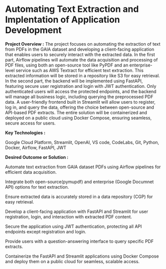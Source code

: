 # Automating Text Extraction and Implentation of Application Development

**Project Overview :**
The project focuses on automating the extraction of text from PDFs in the GAIA dataset and developing a client-facing application that enables users to securely interact with the extracted data. In the first part, Airflow pipelines will automate the data acquisition and processing of PDF files, using both an open-source tool like PyPDF and an enterprise-level service such as AWS Textract for efficient text extraction. This extracted information will be stored in a repository like S3 for easy retrieval. In the second part, the backend will be implemented using FastAPI, featuring secure user registration and login with JWT authentication. Only authenticated users will access the protected endpoints, and the backend will manage all business logic, including querying the preprocessed PDF data. A user-friendly frontend built in Streamlit will allow users to register, log in, and query the data, offering the choice between open-source and API-based PDF extracts. The entire solution will be containerized and deployed on a public cloud using Docker Compose, ensuring seamless, secure access for users.

**Key Technologies :**

Google Cloud Platform, Streamlit, OpenAI, VS code, CodeLabs, Git, Python, Docker, Airflow, FastAPI, JWT

**Desired Outcome or Solution :**

Automate text extraction from GAIA dataset PDFs using Airflow pipelines for efficient data acquisition.

Integrate both open-source(pymupdf) and enterprise (Google Documnet API) options for text extraction.

Ensure extracted data is accurately stored in a data repository (CGP) for easy retrieval.

Develop a client-facing application with FastAPI and Streamlit for user registration, login, and interaction with extracted PDF content.

Secure the application using JWT authentication, protecting all API endpoints except registration and login.

Provide users with a question-answering interface to query specific PDF extracts.

Containerize the FastAPI and Streamlit applications using Docker Compose and deploy them on a public cloud for seamless, scalable access.

